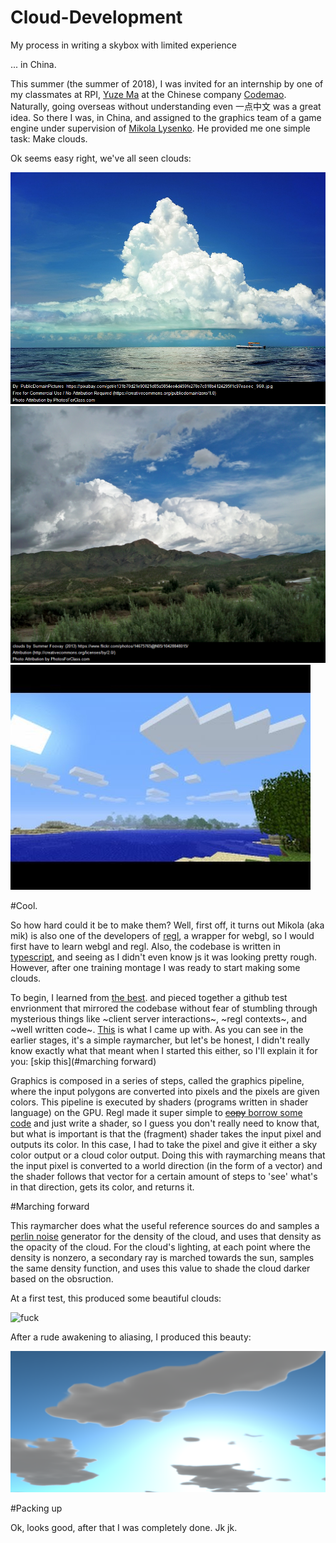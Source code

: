 # Cloud-Development
My process in writing a skybox with limited experience

... in China. 

This summer (the summer of 2018), I was invited for an internship by one of my classmates at RPI, [Yuze Ma](https://github.com/bobmayuze) at the Chinese company [Codemao](codemao.cn). Naturally, going overseas without understanding even 一点中文 was a great idea. So there I was, in China, and assigned to the graphics team of a game engine under supervision of [Mikola Lysenko](https://github.com/mikolalysenko). He provided me one simple task: Make clouds.

Ok seems easy right, we've all seen clouds: 

![Cloud :o](./images/cloud_ref1.png) ![Cloud :O](./images/cloud_ref2.png) ![Cloud! :c](./images/cloud_ref3.jpg)

#Cool.

So how hard could it be to make them? Well, first off, it turns out Mikola (aka mik) is also one of the developers of [regl](https://github.com/mikolalysenko/regl), a wrapper for webgl, so I would first have to learn webgl and regl. Also, the codebase is written in [typescript](https://github.com/Microsoft/TypeScript), and seeing as I didn't even know js it was looking pretty rough. However, after one training montage I was ready to start making some clouds.

To begin, I learned from [the best](https://www.shadertoy.com/). and pieced together a github test envrionment that mirrored the codebase without fear of stumbling through mysterious things like ~client server interactions~, ~regl contexts~, and ~well written code~. [This](https://github.com/Maydit/regl-cloudtest) is what I came up with. As you can see in the earlier stages, it's a simple raymarcher, but let's be honest, I didn't really know exactly what that meant when I started this either, so I'll explain it for you: [skip this](#marching forward)

Graphics is composed in a series of steps, called the graphics pipeline, where the input polygons are converted into pixels and the pixels are given colors. This pipeline is executed by shaders (programs written in shader language) on the GPU. Regl made it super simple to [~~copy~~ borrow some code](https://github.com/regl-project/regl/tree/master/example) and just write a shader, so I guess you don't really need to know that, but what is important is that the (fragment) shader takes the input pixel and outputs its color. In this case, I had to take the pixel and give it either a sky color output or a cloud color output. Doing this with raymarching means that the input pixel is converted to a world direction (in the form of a vector) and the shader follows that vector for a certain amount of steps to 'see' what's in that direction, gets its color, and returns it.

#Marching forward

This raymarcher does what the useful reference sources do and samples a [perlin noise](https://en.wikipedia.org/wiki/Perlin_noise) generator for the density of the cloud, and uses that density as the opacity of the cloud. For the cloud's lighting, at each point where the density is nonzero, a secondary ray is marched towards the sun, samples the same density function, and uses this value to shade the cloud darker based on the obsruction.

At a first test, this produced some beautiful clouds:

![fuck](./images/first_clouds.png)

After a rude awakening to aliasing, I produced this beauty:

![I cry evertim](./images/second_clouds.png)

#Packing up

Ok, looks good, after that I was completely done. Jk jk. 
